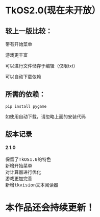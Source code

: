 # TkOS2.0(现在未开放）

## 较上一版比较：
带有开始菜单

游戏更丰富

可以进行文件储存于编辑（仅限txt）

可以自动下载依赖

## 所需的依赖：
```
pip install pygame
```
如使用自动下载，请忽略上面的安装代码
## 版本记录
#### 2.1.0
<pre>
保留了TkOS1.0的特色
新增开始菜单
对计算器进行优化
游戏更加完善
新增tkvision文本阅读器
</pre>
# 本作品还会持续更新！
